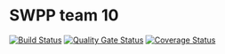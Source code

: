 # SWPP team 10
[![Build Status](https://travis-ci.com/swsnu/swpp2021-team10.svg?branch=master)](https://travis-ci.com/github/swsnu/swpp2021-team10)
[![Quality Gate Status](https://sonarcloud.io/api/project_badges/measure?project=swsnu_swpp2021-team10&metric=alert_status)](https://sonarcloud.io/dashboard?id=swsnu_swpp2021-team10)
[![Coverage Status](https://coveralls.io/repos/github/swsnu/swpp2021-team10/badge.svg?branch=master)](https://coveralls.io/github/swsnu/swpp2021-team10?branch=master)